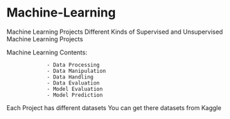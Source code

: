 # Machine-Learning
Machine Learning Projects
Different Kinds of Supervised and Unsupervised Machine Learning Projects

Machine Learning Contents:
                          
                 - Data Processing
                 - Data Manipulation
                 - Data Handling
                 - Data Evaluation
                 - Model Evaluation
                 - Model Prediction
              
Each Project has different datasets
You can get there datasets from Kaggle
